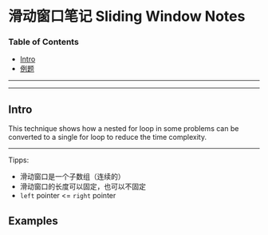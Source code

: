 # 滑动窗口笔记 Sliding Window Notes

### Table of Contents

- [Intro](#intro)
- [例题](#Examples)






















---

---

<h2 id="intro">Intro</h2>

This technique shows how a nested for loop in some problems can be converted to a single for loop to reduce the time complexity.

------

Tipps:

- 滑动窗口是一个子数组（连续的）
- 滑动窗口的长度可以固定，也可以不固定
- `left` pointer <= `right` pointer



## Examples

